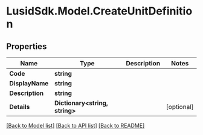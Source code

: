 # LusidSdk.Model.CreateUnitDefinition
## Properties

Name | Type | Description | Notes
------------ | ------------- | ------------- | -------------
**Code** | **string** |  | 
**DisplayName** | **string** |  | 
**Description** | **string** |  | 
**Details** | **Dictionary&lt;string, string&gt;** |  | [optional] 

[[Back to Model list]](../README.md#documentation-for-models) [[Back to API list]](../README.md#documentation-for-api-endpoints) [[Back to README]](../README.md)

